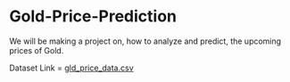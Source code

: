 # Gold-Price-Prediction

We will be making a project on, how to analyze and predict, the upcoming prices of Gold.

Dataset Link = [gld_price_data.csv](https://github.com/chintan8320/Gold-Price-Prediction/files/10093379/gld_price_data.csv)
